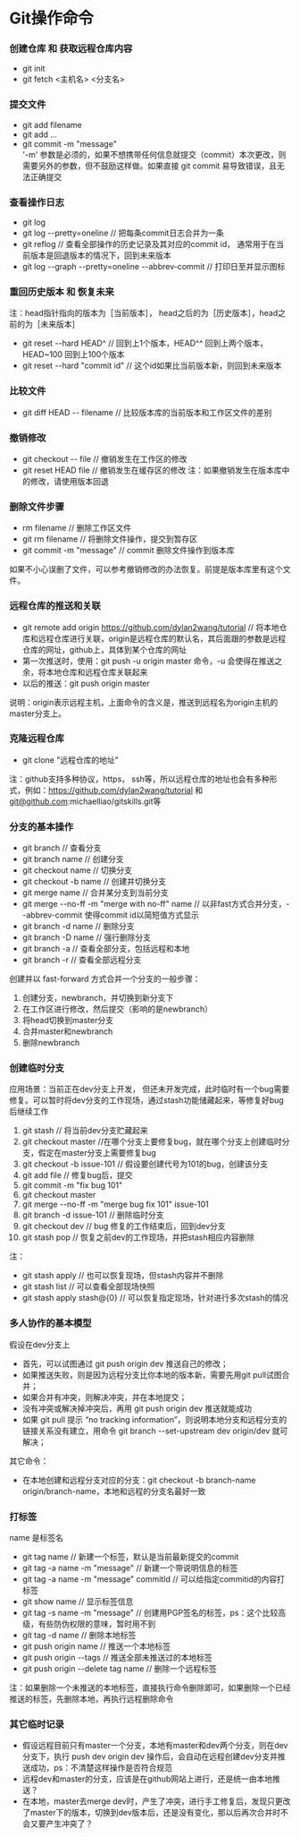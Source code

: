 # Git操作命令
### 创建仓库 和 获取远程仓库内容
- git init
- git fetch <主机名> <分支名>

### 提交文件
- git add filename
- git add ...
- git commit -m "message" <br>
  '-m' 参数是必须的，如果不想携带任何信息就提交（commit）本次更改，则需要另外的参数，但不鼓励这样做。如果直接 git commit 易导致错误，且无法正确提交

### 查看操作日志
- git log
- git log --pretty=oneline // 把每条commit日志合并为一条
- git reflog // 查看全部操作的历史记录及其对应的commit id， 通常用于在当前版本是回退版本的情况下，回到未来版本
- git log --graph --pretty=oneline --abbrev-commit // 打印日至并显示图标

### 重回历史版本 和 恢复未来
注：head指针指向的版本为［当前版本］， head之后的为［历史版本］，head之前的为［未来版本］

- git reset --hard HEAD^ // 回到上1个版本，HEAD^^ 回到上两个版本，HEAD~100 回到上100个版本
- git reset --hard "commit id" // 这个id如果比当前版本新，则回到未来版本

### 比较文件
-  git diff HEAD -- filename // 比较版本库的当前版本和工作区文件的差别

### 撤销修改
- git checkout -- file // 撤销发生在工作区的修改
- git reset HEAD file // 撤销发生在缓存区的修改
注：如果撤销发生在版本库中的修改，请使用版本回退

### 删除文件步骤
- rm filename // 删除工作区文件
- git rm filename // 将删除文件操作，提交到暂存区
- git commit -m "message" // commit 删除文件操作到版本库

如果不小心误删了文件，可以参考撤销修改的办法恢复。前提是版本库里有这个文件。

### 远程仓库的推送和关联
- git remote add origin https://github.com/dylan2wang/tutorial // 将本地仓库和远程仓库进行关联，origin是远程仓库的默认名，其后面跟的参数是远程仓库的网址，github上，具体到某个仓库的网址
- 第一次推送时，使用：git push -u origin master 命令，-u 会使得在推送之余，将本地仓库和远程仓库关联起来
- 以后的推送：git push origin master 

说明：origin表示远程主机，上面命令的含义是，推送到远程名为origin主机的master分支上。

### 克隆远程仓库
- git clone "远程仓库的地址"

注：github支持多种协议，https， ssh等，所以远程仓库的地址也会有多种形式，例如：https://github.com/dylan2wang/tutorial 和 git@github.com:michaelliao/gitskills.git等

### 分支的基本操作
- git branch // 查看分支
- git branch name // 创建分支
- git checkout name // 切换分支
- git checkout -b name // 创建并切换分支
- git merge name // 合并某分支到当前分支
- git merge --no-ff -m "merge with no-ff" name // 以非fast方式合并分支，--abbrev-commit 使得commit id以简短值方式显示
- git branch -d name // 删除分支
- git branch -D name // 强行删除分支
- git branch -a // 查看全部分支，包括远程和本地
- git branch -r // 查看全部远程分支

创建并以 fast-forward 方式合并一个分支的一般步骤：

1. 创建分支，newbranch，并切换到新分支下
2. 在工作区进行修改，然后提交（影响的是newbranch）
3. 将head切换到master分支
4. 合并master和newbranch
5. 删除newbranch

### 创建临时分支
应用场景：当前正在dev分支上开发， 但还未开发完成，此时临时有一个bug需要修复。可以暂时将dev分支的工作现场，通过stash功能储藏起来，等修复好bug后继续工作

1. git stash // 将当前dev分支贮藏起来
2. git checkout master //在哪个分支上要修复bug，就在哪个分支上创建临时分支，假定在master分支上需要修复bug
3. git checkout -b issue-101 // 假设要创建代号为101的bug，创建该分支
4. git add file // 修复bug后，提交
5. git commit -m "fix bug 101"
6. git checkout master
7. git merge --no-ff -m "merge bug fix 101" issue-101
8. git branch -d issue-101 // 删除临时分支
9. git checkout dev // bug 修复的工作结束后，回到dev分支
10. git stash pop // 恢复之前dev的工作现场，并把stash相应内容删除

注：

- git stash apply // 也可以恢复现场，但stash内容并不删除
- git stash list // 可以查看全部现场快照
- git stash apply stash@{0} // 可以恢复指定现场，针对进行多次stash的情况

### 多人协作的基本模型

假设在dev分支上

- 首先，可以试图通过 git push origin dev 推送自己的修改；
- 如果推送失败，则是因为远程分支比你本地的版本新，需要先用git pull试图合并；
- 如果合并有冲突，则解决冲突，并在本地提交；
- 没有冲突或解决掉冲突后，再用 git push origin dev 推送就能成功
- 如果 git pull 提示 “no tracking information”，则说明本地分支和远程分支的链接关系没有建立，用命令 git branch --set-upstream dev origin/dev 就可解决；

其它命令：

- 在本地创建和远程分支对应的分支：git checkout -b branch-name origin/branch-name，本地和远程的分支名最好一致

### 打标签

name 是标签名

- git tag name // 新建一个标签，默认是当前最新提交的commit
- git tag -a name -m "message" // 新建一个带说明信息的标签
- git tag -a name -m "message" commitId // 可以给指定commitid的内容打标签
- git show name // 显示标签信息
- git tag -s name -m "message" // 创建用PGP签名的标签，ps：这个比较高级，有些防伪权限的意味，暂时用不到
- git tag -d name // 删除本地标签
- git push origin name // 推送一个本地标签
- git push origin --tags //  推送全部未推送过的本地标签
- git push origin --delete tag name // 删除一个远程标签

注：如果删除一个未推送的本地标签，直接执行命令删除即可，如果删除一个已经推送的标签，先删除本地，再执行远程删除命令

### 其它临时记录
- 假设远程目前只有master一个分支，本地有master和dev两个分支，则在dev分支下，执行 push dev origin dev 操作后，会自动在远程创建dev分支并推送成功，ps：不清楚这样操作是否符合规范
- 远程dev和master的分支，应该是在github网站上进行，还是统一由本地推送？
- 在本地，master去merge dev时，产生了冲突，进行手工修复后，发现只更改了master下的版本，切换到dev版本后，还是没有变化，那以后再次合并时不会又要产生冲突了？